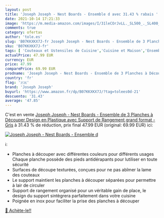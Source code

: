 ```yaml
---
layout: post
title: 'Joseph Joseph - Nest Boards - Ensemble d avec 31.43 % rabais '
date: 2021-10-14 17:21:33
image: 'https://m.media-amazon.com/images/I/31leCOrJvLL._SL500_._SL400_.jpg'
comments: true
category: ofertas
author: 'tole.es'
slug: 'B07KKXKX7J-fr Joseph Joseph - Nest Boards - Ensemble de 3 Planches à...'
sku: 'B07KKXKX7J-fr'
tags: [ 'Couteaux et Ustensiles de Cuisine','Cuisine et Maison','Ensembles de planches à découper','Planches à découper','joseph joseph', ]
actualPrice: 47.99 EUR
currency: EUR
price: 47.99
comparePrice: 69.99 EUR
prodname: 'Joseph Joseph - Nest Boards - Ensemble de 3 Planches à Découper Design en Plastique avec Support de Rangement  grand format  - Gris'
country: 'fr'
flag: '🇫🇷'
brand: 'Joseph Joseph'
buyurl: 'https://www.amazon.fr/dp/B07KKXKX7J/?tag=tolees0d-21'
descuento: '31.43'
average: '47.85'
---
```


C'est en vente [Joseph Joseph - Nest Boards - Ensemble de 3 Planches à Découper Design en Plastique avec Support de Rangement  grand format  - Gris](https://www.amazon.fr/dp/B07KKXKX7J/?tag=tolees0d-21)  à  31.43 % de réduction, prix final  47.99 EUR (original: 69.99 EUR) ici:

[![Joseph Joseph - Nest Boards - Ensemble d](https://m.media-amazon.com/images/I/31leCOrJvLL._SL500_._SL400_.jpg)](https://www.amazon.fr/dp/B07KKXKX7J/?tag=tolees0d-21)

ℹ️:

- Planches à découper avec différentes couleurs pour différents usages Chaque planche possède des pieds antidérapants pour lutiliser en toute sécurité
- Surfaces de découpe texturées, conçues pour ne pas abîmer la lame des couteaux
- Le support maintient les planches à découper séparées pour permettre à lair de circuler
- Support de rangement organisé pour un véritable gain de place, le design du support sintègrera parfaitement dans votre cuisine
- Poignée en inox pour faciliter la prise des planches à découper

[🛒 Achète-le!!](https://www.amazon.fr/dp/B07KKXKX7J/?tag=tolees0d-21)
